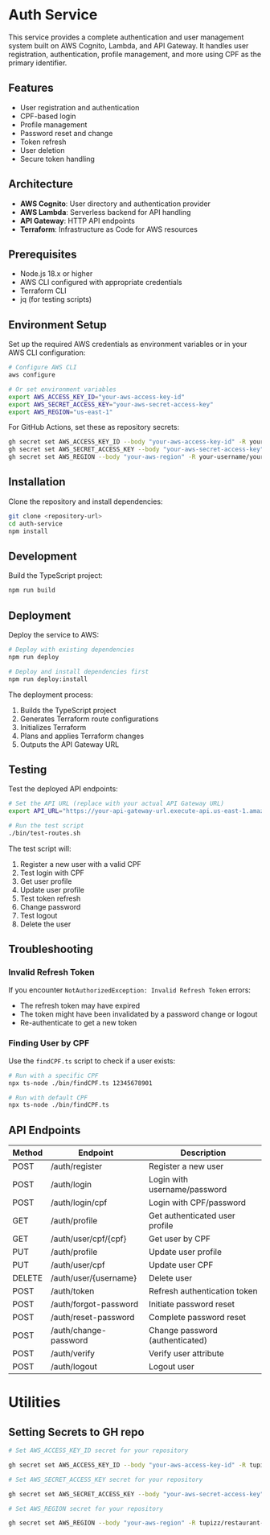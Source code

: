 # Auth Service

This service provides a complete authentication and user management system built on AWS Cognito, Lambda, and API Gateway. It handles user registration, authentication, profile management, and more using CPF as the primary identifier.

## Features

- User registration and authentication
- CPF-based login
- Profile management
- Password reset and change
- Token refresh
- User deletion
- Secure token handling

## Architecture

- **AWS Cognito**: User directory and authentication provider
- **AWS Lambda**: Serverless backend for API handling
- **API Gateway**: HTTP API endpoints
- **Terraform**: Infrastructure as Code for AWS resources

## Prerequisites

- Node.js 18.x or higher
- AWS CLI configured with appropriate credentials
- Terraform CLI
- jq (for testing scripts)

## Environment Setup

Set up the required AWS credentials as environment variables or in your AWS CLI configuration:

```bash
# Configure AWS CLI
aws configure

# Or set environment variables
export AWS_ACCESS_KEY_ID="your-aws-access-key-id"
export AWS_SECRET_ACCESS_KEY="your-aws-secret-access-key"
export AWS_REGION="us-east-1"
```

For GitHub Actions, set these as repository secrets:

```bash
gh secret set AWS_ACCESS_KEY_ID --body "your-aws-access-key-id" -R your-username/your-repo
gh secret set AWS_SECRET_ACCESS_KEY --body "your-aws-secret-access-key" -R your-username/your-repo
gh secret set AWS_REGION --body "your-aws-region" -R your-username/your-repo
```

## Installation

Clone the repository and install dependencies:

```bash
git clone <repository-url>
cd auth-service
npm install
```

## Development

Build the TypeScript project:

```bash
npm run build
```

## Deployment

Deploy the service to AWS:

```bash
# Deploy with existing dependencies
npm run deploy

# Deploy and install dependencies first
npm run deploy:install
```

The deployment process:

1. Builds the TypeScript project
2. Generates Terraform route configurations
3. Initializes Terraform
4. Plans and applies Terraform changes
5. Outputs the API Gateway URL

## Testing

Test the deployed API endpoints:

```bash
# Set the API URL (replace with your actual API Gateway URL)
export API_URL="https://your-api-gateway-url.execute-api.us-east-1.amazonaws.com"

# Run the test script
./bin/test-routes.sh
```

The test script will:

1. Register a new user with a valid CPF
2. Test login with CPF
3. Get user profile
4. Update user profile
5. Test token refresh
6. Change password
7. Test logout
8. Delete the user

## Troubleshooting

### Invalid Refresh Token

If you encounter `NotAuthorizedException: Invalid Refresh Token` errors:

- The refresh token may have expired
- The token might have been invalidated by a password change or logout
- Re-authenticate to get a new token

### Finding User by CPF

Use the `findCPF.ts` script to check if a user exists:

```bash
# Run with a specific CPF
npx ts-node ./bin/findCPF.ts 12345678901

# Run with default CPF
npx ts-node ./bin/findCPF.ts
```

## API Endpoints

| Method | Endpoint              | Description                     |
| ------ | --------------------- | ------------------------------- |
| POST   | /auth/register        | Register a new user             |
| POST   | /auth/login           | Login with username/password    |
| POST   | /auth/login/cpf       | Login with CPF/password         |
| GET    | /auth/profile         | Get authenticated user profile  |
| GET    | /auth/user/cpf/{cpf}  | Get user by CPF                 |
| PUT    | /auth/profile         | Update user profile             |
| PUT    | /auth/user/cpf        | Update user CPF                 |
| DELETE | /auth/user/{username} | Delete user                     |
| POST   | /auth/token           | Refresh authentication token    |
| POST   | /auth/forgot-password | Initiate password reset         |
| POST   | /auth/reset-password  | Complete password reset         |
| POST   | /auth/change-password | Change password (authenticated) |
| POST   | /auth/verify          | Verify user attribute           |
| POST   | /auth/logout          | Logout user                     |

# Utilities

## Setting Secrets to GH repo

```sh
# Set AWS_ACCESS_KEY_ID secret for your repository

gh secret set AWS_ACCESS_KEY_ID --body "your-aws-access-key-id" -R tupizz/restaurant-food-golang-api-fiap

# Set AWS_SECRET_ACCESS_KEY secret for your repository

gh secret set AWS_SECRET_ACCESS_KEY --body "your-aws-secret-access-key" -R tupizz/restaurant-food-golang-api-fiap

# Set AWS_REGION secret for your repository

gh secret set AWS_REGION --body "your-aws-region" -R tupizz/restaurant-food-golang-api-fiap
```
